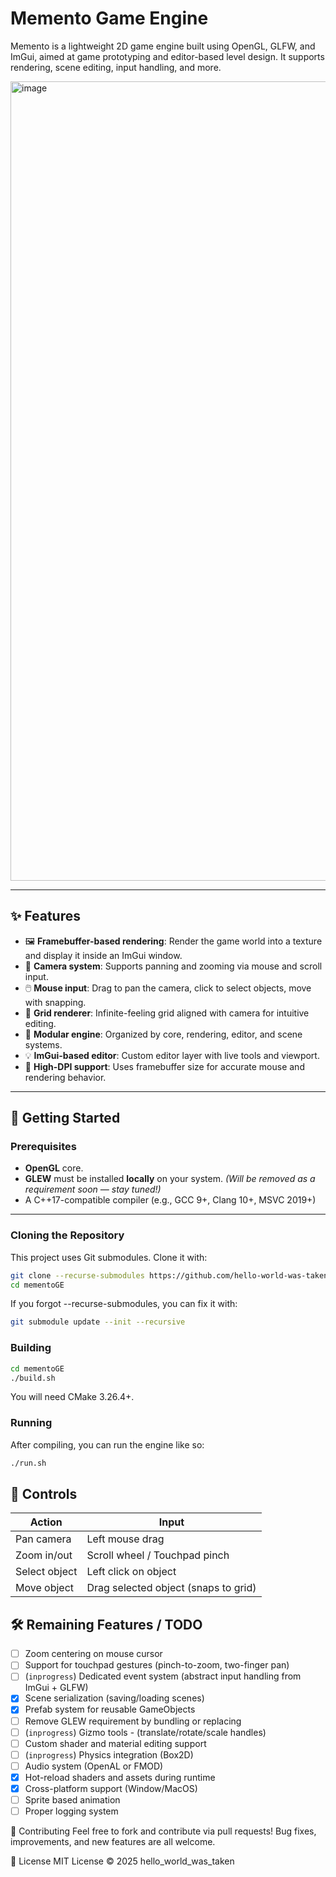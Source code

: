 # Memento Game Engine

Memento is a lightweight 2D game engine built using OpenGL, GLFW, and ImGui, aimed at game prototyping and editor-based level design. It supports rendering, scene editing, input handling, and more.

<img width="1279" alt="image" src="https://github.com/user-attachments/assets/bfe9ef84-afdf-4ab2-90bb-c9424ae12489" />


---

## ✨ Features

- 🖼️ **Framebuffer-based rendering**: Render the game world into a texture and display it inside an ImGui window.
- 🧭 **Camera system**: Supports panning and zooming via mouse and scroll input.
- 🖱️ **Mouse input**: Drag to pan the camera, click to select objects, move with snapping.
- 🧱 **Grid renderer**: Infinite-feeling grid aligned with camera for intuitive editing.
- 🧩 **Modular engine**: Organized by core, rendering, editor, and scene systems.
- 💡 **ImGui-based editor**: Custom editor layer with live tools and viewport.
- 🎯 **High-DPI support**: Uses framebuffer size for accurate mouse and rendering behavior.

---

## 🚀 Getting Started

### Prerequisites

- **OpenGL** core.
- **GLEW** must be installed **locally** on your system. *(Will be removed as a requirement soon — stay tuned!)*
- A C++17-compatible compiler (e.g., GCC 9+, Clang 10+, MSVC 2019+)

---

### Cloning the Repository

This project uses Git submodules. Clone it with:

```bash
git clone --recurse-submodules https://github.com/hello-world-was-taken/mementoGE.git
cd mementoGE
```
If you forgot --recurse-submodules, you can fix it with:

```bash
git submodule update --init --recursive
```

### Building
```bash
cd mementoGE
./build.sh
```
You will need CMake 3.26.4+.

### Running
After compiling, you can run the engine like so:

```bash
./run.sh
```

## 🧪 Controls

| Action           | Input                            |
|------------------|----------------------------------|
| Pan camera       | Left mouse drag                  |
| Zoom in/out      | Scroll wheel / Touchpad pinch    |
| Select object    | Left click on object             |
| Move object      | Drag selected object (snaps to grid) |

## 🛠️ Remaining Features / TODO

- [ ] Zoom centering on mouse cursor
- [ ] Support for touchpad gestures (pinch-to-zoom, two-finger pan)
- [ ] (`inprogress`) Dedicated event system (abstract input handling from ImGui + GLFW)
- [x] Scene serialization (saving/loading scenes)
- [x] Prefab system for reusable GameObjects
- [ ] Remove GLEW requirement by bundling or replacing
- [ ] (`inprogress`) Gizmo tools - (translate/rotate/scale handles)
- [ ] Custom shader and material editing support
- [ ] (`inprogress`) Physics integration (Box2D)
- [ ] Audio system (OpenAL or FMOD)
- [x] Hot-reload shaders and assets during runtime
- [x] Cross-platform support (Window/MacOS)
- [ ] Sprite based animation
- [ ] Proper logging system

🤝 Contributing
Feel free to fork and contribute via pull requests! Bug fixes, improvements, and new features are all welcome.

📄 License
MIT License © 2025 hello_world_was_taken
